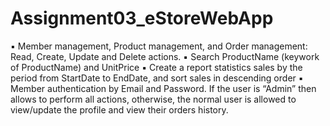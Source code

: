 # Assignment03_eStoreWebApp
▪ Member management, Product management, and Order management:
Read, Create, Update and Delete actions.
▪ Search ProductName (keywork of ProductName) and UnitPrice
▪ Create a report statistics sales by the period from StartDate to EndDate, and 
sort sales in descending order
▪ Member authentication by Email and Password. If the user is “Admin” then 
allows to perform all actions, otherwise, the normal user is allowed to 
view/update the profile and view their orders history.